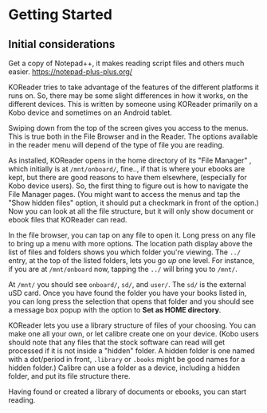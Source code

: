 # Getting Started 

## Initial considerations

Get a copy of Notepad++, it makes reading script files and others much easier. https://notepad-plus-plus.org/ 

KOReader tries to take advantage of the features of the different platforms it runs on. So, there may be some slight differences in how it works, on the different devices. This is written by someone using KOReader primarily on a Kobo device and sometimes on an Android tablet. 
 
Swiping down from the top of the screen gives you access to the menus. This is true both in the File Browser and in the Reader. The options available in the reader menu will depend of the type of file you are reading.
 
 
As installed, KOReader opens in the home directory of its "File Manager" , which initially is at `/mnt/onboard/`, fine.., if that is where your ebooks are kept, but there are good reasons to have them elsewhere, (especially for Kobo device users). So, the first thing to figure out is how to navigate the File Manager pages.  (You might want to access the menus and tap the "Show hidden files" option, it should put a checkmark in front of the option.) Now you can look at all the file structure, but it will only show document or ebook files that KOReader can read. 

In the file browser, you can tap on any file to open it. Long press on any file to bring up a menu with more options. The location path display above the list of files and folders shows you which folder you're viewing. The `../` entry, at the top of the listed folders, lets you go *up* one level. For instance, if you are at `/mnt/onboard` now, tapping the `../` will bring you to `/mnt/`.

At `/mnt/` you should see `onboard/`, `sd/`, and `user/`.  The `sd/` is the external uSD card. Once you have found the folder you have your books listed in, you can long press the selection that opens that folder and you should see a message box popup with the option to **Set as HOME directory**.

KOReader lets you use a library structure of files of your choosing.  You can make one all your own, or let calibre create one on your device. (Kobo users should note that any files that the stock software can read will get processed if it is not inside a "hidden" folder.  A hidden folder is one named with a dot/period in front, `.library` or `.books` might be good names for a hidden folder.) Calibre can use a folder as a device, including a hidden folder, and put its file structure there.

Having found or created a library of documents or ebooks, you can start reading. 